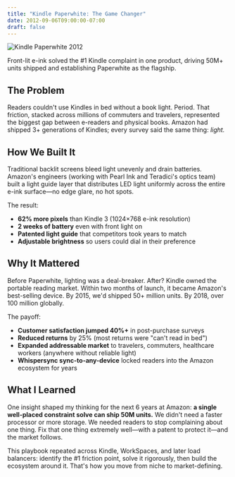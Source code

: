 ```yaml
---
title: "Kindle Paperwhite: The Game Changer"
date: 2012-09-06T09:00:00-07:00
draft: false
---
```


![Kindle Paperwhite 2012](/kindle_paperwhite_2012.jpg)

Front-lit e-ink solved the #1 Kindle complaint in one product, driving 50M+ units shipped and establishing Paperwhite as the flagship.

## The Problem

Readers couldn't use Kindles in bed without a book light. Period. That friction, stacked across millions of commuters and travelers, represented the biggest gap between e-readers and physical books. Amazon had shipped 3+ generations of Kindles; every survey said the same thing: *light.*

## How We Built It

Traditional backlit screens bleed light unevenly and drain batteries. Amazon's engineers (working with Pearl Ink and Teradici's optics team) built a light guide layer that distributes LED light uniformly across the entire e-ink surface—no edge glare, no hot spots.

The result:
- **62% more pixels** than Kindle 3 (1024×768 e-ink resolution)
- **2 weeks of battery** even with front light on
- **Patented light guide** that competitors took years to match
- **Adjustable brightness** so users could dial in their preference

## Why It Mattered

Before Paperwhite, lighting was a deal-breaker. After? Kindle owned the portable reading market. Within two months of launch, it became Amazon's best-selling device. By 2015, we'd shipped 50+ million units. By 2018, over 100 million globally.

The payoff:
- **Customer satisfaction jumped 40%+** in post-purchase surveys
- **Reduced returns** by 25% (most returns were "can't read in bed")
- **Expanded addressable market** to travelers, commuters, healthcare workers (anywhere without reliable light)
- **Whispersync sync-to-any-device** locked readers into the Amazon ecosystem for years

## What I Learned

One insight shaped my thinking for the next 6 years at Amazon: **a single well-placed constraint solve can ship 50M units.** We didn't need a faster processor or more storage. We needed readers to stop complaining about one thing. Fix that one thing extremely well—with a patent to protect it—and the market follows.

This playbook repeated across Kindle, WorkSpaces, and later load balancers: identify the #1 friction point, solve it rigorously, then build the ecosystem around it. That's how you move from niche to market-defining.

